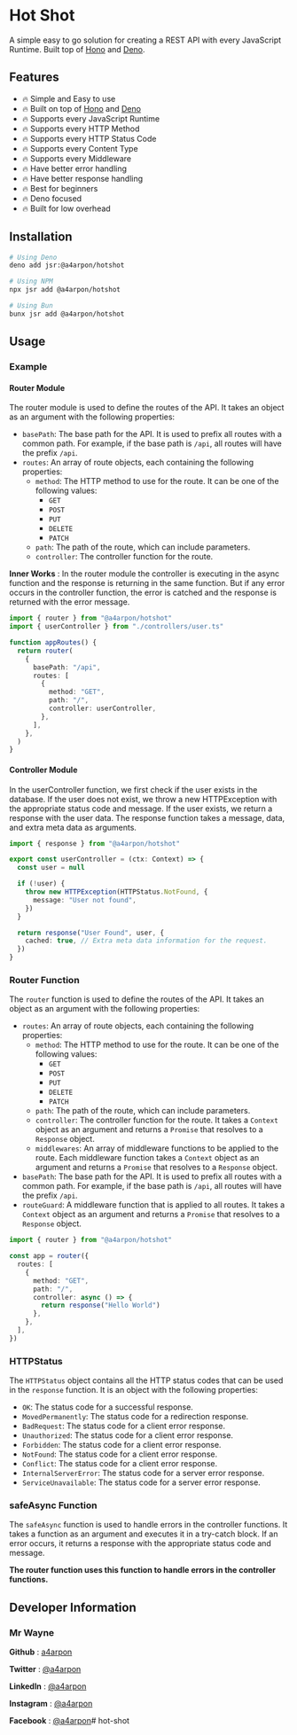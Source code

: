 # Hot Shot

A simple easy to go solution for creating a REST API with every JavaScript
Runtime. Built top of [Hono](https://github.com/honojs/hono) and
[Deno](https://deno.land).

## Features

- 🔥 Simple and Easy to use
- 🔥 Built on top of [Hono](https://github.com/honojs/hono) and
  [Deno](https://deno.land)
- 🔥 Supports every JavaScript Runtime
- 🔥 Supports every HTTP Method
- 🔥 Supports every HTTP Status Code
- 🔥 Supports every Content Type
- 🔥 Supports every Middleware
- 🔥 Have better error handling
- 🔥 Have better response handling
- 🔥 Best for beginners
- 🔥 Deno focused
- 🔥 Built for low overhead

## Installation

```bash
# Using Deno
deno add jsr:@a4arpon/hotshot

# Using NPM
npx jsr add @a4arpon/hotshot

# Using Bun
bunx jsr add @a4arpon/hotshot
```

## Usage

### Example

#### Router Module

The router module is used to define the routes of the API. It takes an object as
an argument with the following properties:

- `basePath`: The base path for the API. It is used to prefix all routes with a
  common path. For example, if the base path is `/api`, all routes will have the
  prefix `/api`.
- `routes`: An array of route objects, each containing the following properties:
  - `method`: The HTTP method to use for the route. It can be one of the
    following values:
    - `GET`
    - `POST`
    - `PUT`
    - `DELETE`
    - `PATCH`
  - `path`: The path of the route, which can include parameters.
  - `controller`: The controller function for the route.

**Inner Works** : In the router module the controller is executing in the async
function and the response is returning in the same function. But if any error
occurs in the controller function, the error is catched and the response is
returned with the error message.

```ts
import { router } from "@a4arpon/hotshot"
import { userController } from "./controllers/user.ts"

function appRoutes() {
  return router(
    {
      basePath: "/api",
      routes: [
        {
          method: "GET",
          path: "/",
          controller: userController,
        },
      ],
    },
  )
}
```

#### Controller Module

In the userController function, we first check if the user exists in the
database. If the user does not exist, we throw a new HTTPException with the
appropriate status code and message. If the user exists, we return a response
with the user data. The response function takes a message, data, and extra meta
data as arguments.

```ts
import { response } from "@a4arpon/hotshot"

export const userController = (ctx: Context) => {
  const user = null

  if (!user) {
    throw new HTTPException(HTTPStatus.NotFound, {
      message: "User not found",
    })
  }

  return response("User Found", user, {
    cached: true, // Extra meta data information for the request.
  })
}
```

### Router Function

The `router` function is used to define the routes of the API. It takes an
object as an argument with the following properties:

- `routes`: An array of route objects, each containing the following properties:
  - `method`: The HTTP method to use for the route. It can be one of the
    following values:
    - `GET`
    - `POST`
    - `PUT`
    - `DELETE`
    - `PATCH`
  - `path`: The path of the route, which can include parameters.
  - `controller`: The controller function for the route. It takes a `Context`
    object as an argument and returns a `Promise` that resolves to a `Response`
    object.
  - `middlewares`: An array of middleware functions to be applied to the route.
    Each middleware function takes a `Context` object as an argument and returns
    a `Promise` that resolves to a `Response` object.
- `basePath`: The base path for the API. It is used to prefix all routes with a
  common path. For example, if the base path is `/api`, all routes will have the
  prefix `/api`.
- `routeGuard`: A middleware function that is applied to all routes. It takes a
  `Context` object as an argument and returns a `Promise` that resolves to a
  `Response` object.

```ts
import { router } from "@a4arpon/hotshot"

const app = router({
  routes: [
    {
      method: "GET",
      path: "/",
      controller: async () => {
        return response("Hello World")
      },
    },
  ],
})
```

### HTTPStatus

The `HTTPStatus` object contains all the HTTP status codes that can be used in
the `response` function. It is an object with the following properties:

- `OK`: The status code for a successful response.
- `MovedPermanently`: The status code for a redirection response.
- `BadRequest`: The status code for a client error response.
- `Unauthorized`: The status code for a client error response.
- `Forbidden`: The status code for a client error response.
- `NotFound`: The status code for a client error response.
- `Conflict`: The status code for a client error response.
- `InternalServerError`: The status code for a server error response.
- `ServiceUnavailable`: The status code for a server error response.

### safeAsync Function

The `safeAsync` function is used to handle errors in the controller functions.
It takes a function as an argument and executes it in a try-catch block. If an
error occurs, it returns a response with the appropriate status code and
message.

**The router function uses this function to handle errors in the controller
functions.**


## Developer Information

### Mr Wayne

**Github** : [a4arpon](https://github.com/a4arpon)

**Twitter** : [@a4arpon](https://twitter.com/a4arpon)

**LinkedIn** : [@a4arpon](https://www.linkedin.com/in/a4arpon/)

**Instagram** : [@a4arpon](https://www.instagram.com/a4arpon/)

**Facebook** : [@a4arpon](https://www.facebook.com/a4arpon/)# hot-shot
